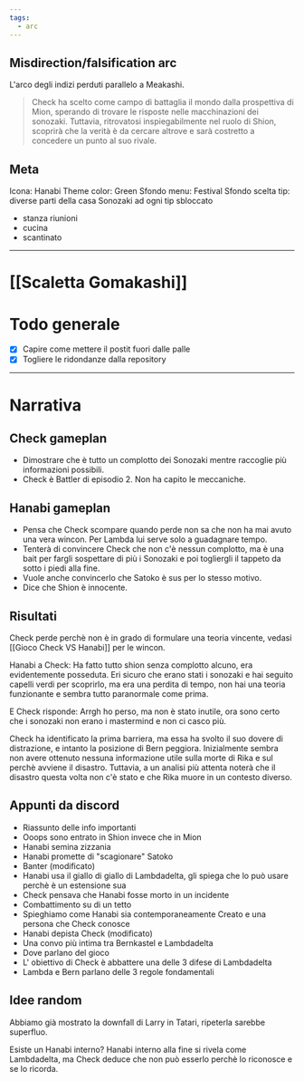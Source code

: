 ```yaml
---
tags:
  - arc
---
```

## Misdirection/falsification arc

L'arco degli indizi perduti parallelo a Meakashi.

>Check ha scelto come campo di battaglia il mondo dalla prospettiva di Mion, sperando di trovare le risposte nelle macchinazioni dei sonozaki. Tuttavia, ritrovatosi inspiegabilmente nel ruolo di Shion, scoprirà che la verità è da cercare altrove e sarà costretto a concedere un punto al suo rivale.

## Meta

Icona: Hanabi
Theme color: Green
Sfondo menu: Festival
Sfondo scelta tip: diverse parti della casa Sonozaki ad ogni tip sbloccato
- stanza riunioni
- cucina
- scantinato

---

# [[Scaletta Gomakashi]]

# Todo generale
- [x] Capire come mettere il postit fuori dalle palle
- [x] Togliere le ridondanze dalla repository

---

# Narrativa

## Check gameplan
- Dimostrare che è tutto un complotto dei Sonozaki mentre raccoglie più informazioni possibili.
- Check è Battler di episodio 2. Non ha capito le meccaniche.
## Hanabi gameplan
- Pensa che Check scompare quando perde non sa che non ha mai avuto una vera wincon. Per Lambda lui serve solo a guadagnare tempo.
- Tenterà di convincere Check che non c'è nessun complotto, ma è una bait per fargli sospettare di più i Sonozaki e poi togliergli il tappeto da sotto i piedi alla fine.
- Vuole anche convincerlo che Satoko è sus per lo stesso motivo.
- Dice che Shion è innocente.


## Risultati
Check perde perchè non è in grado di formulare una teoria vincente, vedasi [[Gioco Check VS Hanabi]] per le wincon.

Hanabi a Check: Ha fatto tutto shion senza complotto alcuno, era evidentemente posseduta. Eri sicuro che erano stati i sonozaki e hai seguito capelli verdi per scoprirlo, ma era una perdita di tempo, non hai una teoria funzionante e sembra tutto paranormale come prima.

E Check risponde: Arrgh ho perso, ma non è stato inutile, ora sono certo che i sonozaki non erano i mastermind e non ci casco più.


Check ha identificato la prima barriera, ma essa ha svolto il suo dovere di distrazione, e intanto la posizione di Bern peggiora.
Inizialmente sembra non avere ottenuto nessuna informazione utile sulla morte di Rika e sul perchè avviene il disastro. Tuttavia, a un analisi più attenta noterà che il disastro questa volta non c'è stato e che Rika muore in un contesto diverso.




## Appunti da discord
- Riassunto delle info importanti
- Ooops sono entrato in Shion invece che in Mion
- Hanabi semina zizzania
- Hanabi promette di "scagionare" Satoko
- Banter (modificato)
- Hanabi usa il giallo di giallo di Lambdadelta, gli spiega che lo può usare perchè è un estensione sua
- Check pensava che Hanabi fosse morto in un incidente
- Combattimento su di un tetto
- Spieghiamo come Hanabi sia contemporaneamente Creato e una persona che Check conosce
- Hanabi depista Check (modificato)
- Una convo più intima tra Bernkastel e Lambdadelta
- Dove parlano del gioco
- L' obiettivo di Check è abbattere una delle 3 difese di Lambdadelta
- Lambda e Bern parlano delle 3 regole fondamentali


## Idee random
Abbiamo già mostrato la downfall di Larry in Tatari, ripeterla sarebbe superfluo.

Esiste un Hanabi interno?
Hanabi interno alla fine si rivela come Lambdadelta, ma Check deduce che non può esserlo perchè lo riconosce e se lo ricorda.

